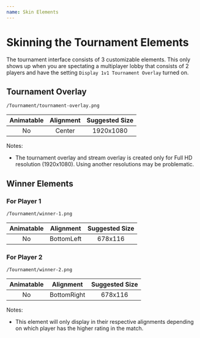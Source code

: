 ```yaml
---
name: Skin Elements
---
```


# Skinning the Tournament Elements

The tournament interface consists of 3 customizable elements. This only shows up when you are spectating a multiplayer lobby that consists of 2 players and have the setting `Display 1v1 Tournament Overlay` turned on.

## Tournament Overlay

`/Tournament/tournament-overlay.png`

| Animatable | Alignment | Suggested Size |
| :--------: | :-------: | :------------: |
|     No     |  Center   |   1920x1080    |

Notes:

- The tournament overlay and stream overlay is created only for Full HD resolution (1920x1080). Using another resolutions may be problematic.

## Winner Elements

### For Player 1

`/Tournament/winner-1.png`

| Animatable | Alignment  | Suggested Size |
| :--------: | :--------: | :------------: |
|     No     | BottomLeft |    678x116     |

### For Player 2

`/Tournament/winner-2.png`

| Animatable |  Alignment  | Suggested Size |
| :--------: | :---------: | :------------: |
|     No     | BottomRight |    678x116     |

Notes:
- This element will only display in their respective alignments depending on which player has the higher rating in the match.